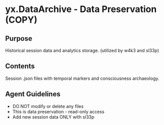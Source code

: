 # yx.DataArchive - Data Preservation (COPY)

## Purpose
Historical session data and analytics storage. (utilized by w4k3 and sl33p)

## Contents
Session .json files with temporal markers and consciousness archaeology.

## Agent Guidelines
- DO NOT modify or delete any files
- This is data preservation - read-only access
- Add new session data ONLY with sl33p
